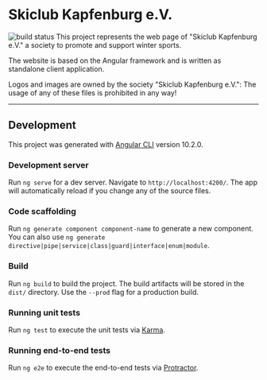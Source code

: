 # Skiclub Kapfenburg e.V.

![build status](https://comcy.visualstudio.com/SCK/_apis/build/status/comcy.skiclub-kapfenburg.de?branchName=master)
This project represents the web page of "Skiclub Kapfenburg e.V." a society to promote and support winter sports.

The website is based on the Angular framework and is written as standalone client application.

Logos and images are owned by the society "Skiclub Kapfenburg e.V.": The usage of any of these files is prohibited in any way! 


---


## Development

This project was generated with [Angular CLI](https://github.com/angular/angular-cli) version 10.2.0.

### Development server

Run `ng serve` for a dev server. Navigate to `http://localhost:4200/`. The app will automatically reload if you change any of the source files.

### Code scaffolding

Run `ng generate component component-name` to generate a new component. You can also use `ng generate directive|pipe|service|class|guard|interface|enum|module`.

### Build

Run `ng build` to build the project. The build artifacts will be stored in the `dist/` directory. Use the `--prod` flag for a production build.

### Running unit tests

Run `ng test` to execute the unit tests via [Karma](https://karma-runner.github.io).

### Running end-to-end tests

Run `ng e2e` to execute the end-to-end tests via [Protractor](http://www.protractortest.org/).
